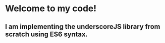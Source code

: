 # Welcome to my code!

## I am implementing the underscoreJS library from scratch using ES6 syntax. 

